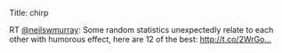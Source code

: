 Title: chirp

RT <a href="http://twitter.com/neilswmurray">@neilswmurray</a>: Some random statistics unexpectedly relate to each other with humorous effect, here are 12 of the best: <a href="http://t.co/2WrGo…">http://t.co/2WrGo…</a>
